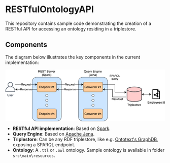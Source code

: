 # RESTfulOntologyAPI

This repository contains sample code demonstrating the creation of a RESTful API for accessing an ontology residing in a triplestore.


## Components

The diagram below illustrates the key components in the current implementation:

<p align="center">
  <img align="center" src="/src/main/resources/RESTfulOntologyAPI.png">
</p>


* **RESTful API implementation**: Based on [Spark](https://sparkjava.com/).
* **Query Engine**: Based on [Apache Jena](https://jena.apache.org/).
* **Triplestore**: Can be any RDF triplestore, like e.g. [Ontotext's GraphDB](https://www.ontotext.com/products/graphdb/), exposing a SPARQL endpoint. 
* **Ontology**: A `.ttl` or `.owl` ontology. Sample ontology is available in folder `src\main\resources`.
